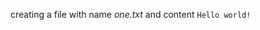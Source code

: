<a type="workspace/create-file">

creating a file with name _one.txt_ and content `Hello world!`

</a>
